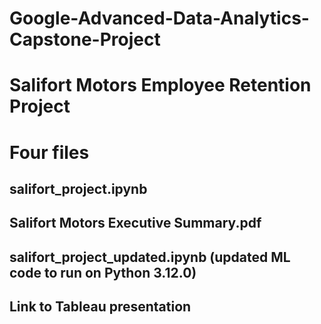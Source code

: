 # Google-Advanced-Data-Analytics-Capstone-Project
# Salifort Motors Employee Retention Project
# Four files
## salifort_project.ipynb
## Salifort Motors Executive Summary.pdf
## salifort_project_updated.ipynb (updated ML code to run on Python 3.12.0)
## Link to Tableau presentation
